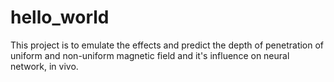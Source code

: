 # hello_world
This project is to emulate the effects and predict the depth of penetration of uniform and non-uniform magnetic field and it's influence on neural network, in vivo.
